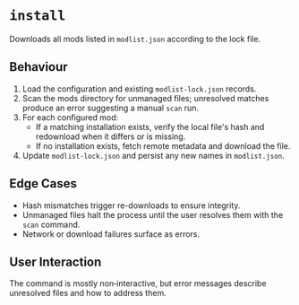 # `install`

Downloads all mods listed in `modlist.json` according to the lock file.

## Behaviour
1. Load the configuration and existing `modlist-lock.json` records.
2. Scan the mods directory for unmanaged files; unresolved matches produce an error suggesting a manual `scan` run.
3. For each configured mod:
   - If a matching installation exists, verify the local file's hash and redownload when it differs or is missing.
   - If no installation exists, fetch remote metadata and download the file.
4. Update `modlist-lock.json` and persist any new names in `modlist.json`.

## Edge Cases
- Hash mismatches trigger re-downloads to ensure integrity.
- Unmanaged files halt the process until the user resolves them with the `scan` command.
- Network or download failures surface as errors.

## User Interaction
The command is mostly non‑interactive, but error messages describe unresolved files and how to address them.

